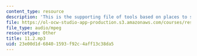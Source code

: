 ```yaml
---
content_type: resource
description: 'This is the supporting file of tools based on places to see in beijing. '
file: https://ol-ocw-studio-app-production.s3.amazonaws.com/courses/res-21g-003-learning-chinese-a-foundation-course-in-mandarin-spring-2011/23e00d1d68401593f92c4aff13c38da5_11.2.mp3
file_type: audio/mpeg
resourcetype: Other
title: 11.2.mp3
uid: 23e00d1d-6840-1593-f92c-4aff13c38da5
---
```

